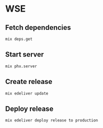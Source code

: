 # WSE

## Fetch dependencies
    mix deps.get

## Start server
    mix phx.server

## Create release
    mix edeliver update

## Deploy release
    mix edeliver deploy release to production

